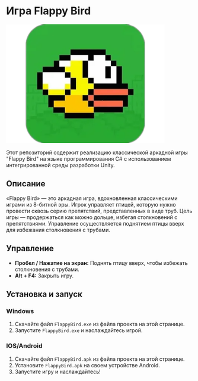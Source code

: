 # Игра Flappy Bird

![Flappy Bird](icon.png)

Этот репозиторий содержит реализацию классической аркадной игры "Flappy Bird" на языке программирования C# с использованием интегрированной среды разработки Unity.

## Описание

«Flappy Bird» — это аркадная игра, вдохновленная классическими играми из 8-битной эры. Игрок управляет птицей, которую нужно провести сквозь серию препятствий, представленных в виде труб. Цель игры — продержаться как можно дольше, избегая столкновений с препятствиями. Управление осуществляется поднятием птицы вверх для избежания столкновения с трубами.

## Управление

- **Пробел / Нажатие на экран:** Поднять птицу вверх, чтобы избежать столкновения с трубами.
- **Alt + F4:** Закрыть игру.

## Установка и запуск

### Windows

1. Скачайте файл `FlappyBird.exe` из файла проекта на этой странице.
2. Запустите `FlappyBird.exe` и наслаждайтесь игрой.

### IOS/Android

1. Скачайте файл `FlappyBird.apk` из файла проекта на этой странице.
2. Установите `FlappyBird.apk` на своем устройстве Android.
3. Запустите игру и наслаждайтесь!
